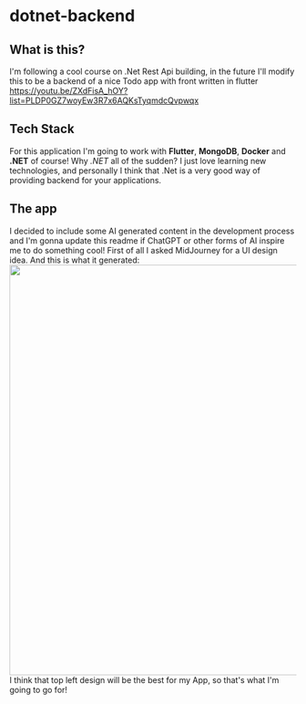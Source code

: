 # dotnet-backend
## What is this?
I'm following a cool course on .Net Rest Api building, in the future I'll modify this to be a backend of a nice Todo app with front written in flutter
<https://youtu.be/ZXdFisA_hOY?list=PLDP0GZ7woyEw3R7x6AQKsTyqmdcQvpwqx>
## Tech Stack
For this application I'm going to work with **Flutter**, **MongoDB**, **Docker** and **.NET** of course! Why *.NET* all of the sudden? I just love learning new technologies,
and personally I think that .Net is a very good way of providing backend for your applications.
## The app
I decided to include some AI generated content in the development process and I'm gonna update this readme if ChatGPT or other forms of AI inspire me to do something cool!
First of all I asked MidJourney for a UI design idea. And this is what it generated:
<img src="https://cdn.discordapp.com/attachments/1033494662968782931/1055359114051592212/319313282_684490563115491_6357008355077268956_n.png" width="720">
I think that top left design will be the best for my App, so that's what I'm going to go for!
